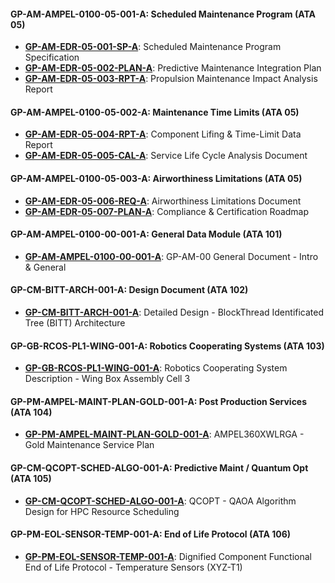 #### **GP-AM-AMPEL-0100-05-001-A: Scheduled Maintenance Program (ATA 05)**
- **[GP-AM-EDR-05-001-SP-A](#ata-05--maintenance-programs)**: Scheduled Maintenance Program Specification
- **[GP-AM-EDR-05-002-PLAN-A](#ata-05--maintenance-programs)**: Predictive Maintenance Integration Plan
- **[GP-AM-EDR-05-003-RPT-A](#ata-05--maintenance-programs)**: Propulsion Maintenance Impact Analysis Report

#### **GP-AM-AMPEL-0100-05-002-A: Maintenance Time Limits (ATA 05)**
- **[GP-AM-EDR-05-004-RPT-A](#ata-05--maintenance-programs)**: Component Lifing & Time-Limit Data Report
- **[GP-AM-EDR-05-005-CAL-A](#ata-05--maintenance-programs)**: Service Life Cycle Analysis Document

#### **GP-AM-AMPEL-0100-05-003-A: Airworthiness Limitations (ATA 05)**
- **[GP-AM-EDR-05-006-REQ-A](#ata-05--maintenance-programs)**: Airworthiness Limitations Document
- **[GP-AM-EDR-05-007-PLAN-A](#ata-05--maintenance-programs)**: Compliance & Certification Roadmap

#### **GP-AM-AMPEL-0100-00-001-A: General Data Module (ATA 101)**
- **[GP-AM-AMPEL-0100-00-001-A](#ata-101--general-data-module)**: GP-AM-00 General Document - Intro & General

#### **GP-CM-BITT-ARCH-001-A: Design Document (ATA 102)**
- **[GP-CM-BITT-ARCH-001-A](#ata-102--design-document)**: Detailed Design - BlockThread Identificated Tree (BITT) Architecture

#### **GP-GB-RCOS-PL1-WING-001-A: Robotics Cooperating Systems (ATA 103)**
- **[GP-GB-RCOS-PL1-WING-001-A](#ata-103--robotics-cooperating-systems)**: Robotics Cooperating System Description - Wing Box Assembly Cell 3

#### **GP-PM-AMPEL-MAINT-PLAN-GOLD-001-A: Post Production Services (ATA 104)**
- **[GP-PM-AMPEL-MAINT-PLAN-GOLD-001-A](#ata-104--post-production-services)**: AMPEL360XWLRGA - Gold Maintenance Service Plan

#### **GP-CM-QCOPT-SCHED-ALGO-001-A: Predictive Maint / Quantum Opt (ATA 105)**
- **[GP-CM-QCOPT-SCHED-ALGO-001-A](#ata-105--predictive-maint--quantum-opt)**: QCOPT - QAOA Algorithm Design for HPC Resource Scheduling

#### **GP-PM-EOL-SENSOR-TEMP-001-A: End of Life Protocol (ATA 106)**
- **[GP-PM-EOL-SENSOR-TEMP-001-A](#ata-106--end-of-life-protocol)**: Dignified Component Functional End of Life Protocol - Temperature Sensors (XYZ-T1)
